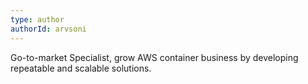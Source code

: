 ```yaml
---
type: author
authorId: arvsoni
---
```


Go-to-market Specialist, grow AWS container business by developing repeatable and scalable solutions.